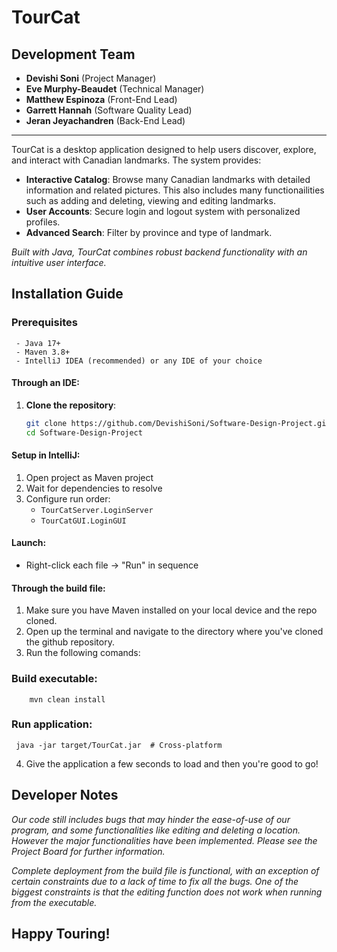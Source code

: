 # **TourCat**
## Development Team  
- **Devishi Soni** (Project Manager)
- **Eve Murphy-Beaudet** (Technical Manager)  
- **Matthew Espinoza** (Front-End Lead)
- **Garrett Hannah** (Software Quality Lead)
- **Jeran Jeyachandren** (Back-End Lead)

---

TourCat is a desktop application designed to help users discover, explore, and interact with Canadian landmarks. The system provides:  

- **Interactive Catalog**: Browse many Canadian landmarks with detailed information and related pictures. This also includes many functionailities such as adding and deleting, viewing and editing landmarks.
- **User Accounts**: Secure login and logout system with personalized profiles.
- **Advanced Search**: Filter by province and type of landmark.

*Built with Java, TourCat combines robust backend functionality with an intuitive user interface.*  


## Installation Guide
### Prerequisites
     - Java 17+ 
     - Maven 3.8+
     - IntelliJ IDEA (recommended) or any IDE of your choice

#### Through an IDE: ####
1. **Clone the repository**:  
   ```bash  
   git clone https://github.com/DevishiSoni/Software-Design-Project.git 
   cd Software-Design-Project
#### Setup in IntelliJ:
1. Open project as Maven project
2. Wait for dependencies to resolve
3. Configure run order:
   - `TourCatServer.LoginServer`
   - `TourCatGUI.LoginGUI`
#### Launch:
- Right-click each file → "Run" in sequence
  
#### Through the build file: ####
1. Make sure you have Maven installed on your local device and the repo cloned. 
2. Open up the terminal and navigate to the directory where you've cloned the github repository.
3. Run the following comands:
### Build executable: ###
        mvn clean install
### Run application:
     java -jar target/TourCat.jar  # Cross-platform
4. Give the application a few seconds to load and then you're good to go!

## Developer Notes
*Our code still includes bugs that may hinder the ease-of-use of our program, and some functionalities like editing and deleting a location. However the major functionalities have been implemented. Please see the Project Board for further information.*

*Complete deployment from the build file is functional, with an exception of certain constraints due to a lack of time to fix all the bugs. One of the biggest constraints is that the editing function does not work when running from the executable.*

## Happy Touring!
